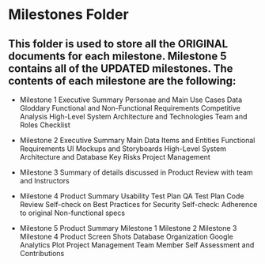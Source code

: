 # Milestones Folder

## This folder is used to store all the ORIGINAL documents for each milestone. Milestone 5 contains all of the UPDATED milestones. The contents of each milestone are the following:

* Milestone 1
Executive Summary
Personae and Main Use Cases
Data Gloddary
Functional and Non-Functional Requirements
Competitive Analysis
High-Level System Architecture and Technologies
Team and Roles
Checklist

* Milestone 2
Executive Summary 
Main Data Items and Entities 
Functional Requirements
UI Mockups and Storyboards
High-Level System Architecture and Database Key Risks 
Project Management

* Milestone 3
Summary of details discussed in Product Review with team and Instructors

* Milestone 4
Product Summary 
Usability Test Plan 
QA Test Plan 
Code Review 
Self-check on Best Practices for Security
Self-check: Adherence to original Non-functional specs

* Milestone 5
Product Summary 
Milestone 1
Milestone 2
Milestone 3
Milestone 4
Product Screen Shots
Database Organization
Google Analytics Plot
Project Management
Team Member Self Assessment and Contributions



